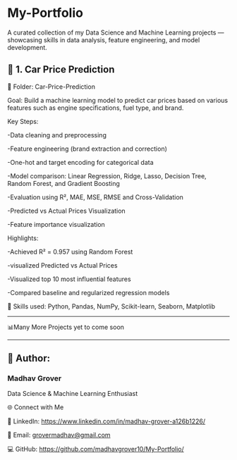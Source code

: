 # My-Portfolio
A curated collection of my Data Science and Machine Learning projects — showcasing skills in data analysis, feature engineering, and model development.

## 🚗 1. Car Price Prediction

📁 Folder: Car-Price-Prediction

Goal:
Build a machine learning model to predict car prices based on various features such as engine specifications, fuel type, and brand.

Key Steps:

-Data cleaning and preprocessing

-Feature engineering (brand extraction and correction)

-One-hot and target encoding for categorical data

-Model comparison: Linear Regression, Ridge, Lasso, Decision Tree, Random Forest, and Gradient Boosting

-Evaluation using R², MAE, MSE, RMSE and Cross-Validation

-Predicted vs Actual Prices Visualization

-Feature importance visualization

Highlights:

-Achieved R² = 0.957 using Random Forest

-visualized Predicted vs Actual Prices

-Visualized top 10 most influential features

-Compared baseline and regularized regression models


🧾 Skills used: Python, Pandas, NumPy, Scikit-learn, Seaborn, Matplotlib

--------------------------------------------------------------------------------------------------------------------------------------------------------------------

📊Many More Projects yet to come soon

--------------------------------------------------------------------------------------------------------------------------------------------------------------------
 ## 👤 Author:
 ### Madhav Grover
 
 Data Science & Machine Learning Enthusiast

🌐 Connect with Me

📎 LinkedIn:
    https://www.linkedin.com/in/madhav-grover-a126b1226/

📧 Email:
    grovermadhav@gmail.com

💻 GitHub:
    https://github.com/madhavgrover10/My-Portfolio/
    

